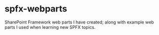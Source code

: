 # spfx-webparts
SharePoint Framework web parts I have created; along with example web parts I used when learning new SPFX topics. 
